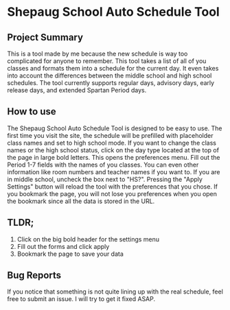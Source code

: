 # Shepaug School Auto Schedule Tool
## Project Summary
This is a tool made by me because the new schedule is way too complicated for anyone to remember. This tool takes a list of all of you classes and formats them into a schedule for the current day. It even takes into account the differences between the middle school and high school schedules. The tool currently supports regular days, advisory days, early release days, and extended Spartan Period days.
## How to use
The Shepaug School Auto Schedule Tool is designed to be easy to use. The first time you visit the site, the schedule will be prefilled with placeholder class names and set to high school mode. If you want to change the class names or the high school status, click on the day type located at the top of the page in large bold letters. This opens the preferences menu. Fill out the Period 1-7 fields with the names of you classes. You can even other information like room numbers and teacher names if you want to. If you are in middle school, uncheck the box next to "HS?". Pressing the "Apply Settings" button will reload the tool with the preferences that you chose. If you bookmark the page, you will not lose you preferences when you open the bookmark since all the data is stored in the URL.
## TLDR;
1. Click on the big bold header for the settings menu
2. Fill out the forms and click apply
3. Bookmark the page to save your data
## Bug Reports
If you notice that something is not quite lining up with the real schedule, feel free to submit an issue. I will try to get it fixed ASAP.
